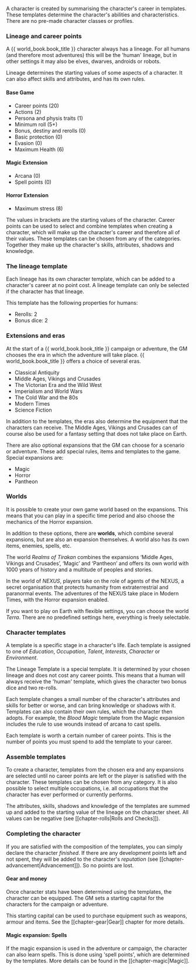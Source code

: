 A character is created by summarising the character's career in templates. These templates determine the character's abilities and characteristics. There are no pre-made character classes or profiles.

### Lineage and career points

A {{ world_book.book_title }} character always has a lineage. For all humans (and therefore most adventures) this will be the 'human' lineage, but in other settings it may also be elves, dwarves, androids or robots. 

Lineage determines the starting values of some aspects of a character. It can also affect skills and attributes, and has its own rules.

#### Base Game

* Career points (20)
* Actions (2)
* Persona and physis traits (1)
* Minimum roll (5+)
* Bonus, destiny and rerolls (0)
* Basic protection (0)
* Evasion (0)
* Maximum Health (6)

#### Magic Extension

* Arcana (0)
* Spell points (0)

#### Horror Extension

* Maximum stress (8)

The values in brackets are the starting values of the character. Career points can be used to select and combine templates when creating a character, which will make up the character's career and therefore all of their values. These templates can be chosen from any of the categories. Together they make up the character's skills, attributes, shadows and knowledge.

### The lineage template

Each lineage has its own character template, which can be added to a character's career at no point cost. A lineage template can only be selected if the character has that lineage.

This template has the following properties for humans:

* Rerolls: 2
* Bonus dice: 2

### Extensions and eras

At the start of a {{ world_book.book_title }} campaign or adventure, the GM chooses the era in which the adventure will take place. {{ world_book.book_title }} offers a choice of several eras.

* Classical Antiquity
* Middle Ages, Vikings and Crusades
* The Victorian Era and the Wild West
* Imperialism and World Wars
* The Cold War and the 80s
* Modern Times
* Science Fiction

In addition to the templates, the eras also determine the equipment that the characters can receive. The Middle Ages, Vikings and Crusades can of course also be used for a fantasy setting that does not take place on Earth.

There are also optional expansions that the GM can choose for a scenario or adventure. These add special rules, items and templates to the game. Special expansions are:

* Magic
* Horror
* Pantheon

### Worlds

It is possible to create your own game world based on the expansions. This means that you can play in a specific time period and also choose the mechanics of the Horror expansion. 

In addition to these options, there are **worlds**, which combine several expansions, but are also an expansion themselves. A world also has its own items, enemies, spells, etc.

The world *Realms of Tirakan* combines the expansions ‘Middle Ages, Vikings and Crusades’, ‘Magic’ and ‘Pantheon’ and offers its own world with 1000 years of history and a multitude of peoples and stories.

In the world of *NEXUS*, players take on the role of agents of the NEXUS, a secret organisation that protects humanity from extraterrestrial and paranormal events. The adventures of the NEXUS take place in Modern Times, with the Horror expansion enabled.

If you want to play on Earth with flexible settings, you can choose the world *Terra*. There are no predefined settings here, everything is freely selectable.

### Character templates

A template is a specific stage in a character's life. Each template is assigned to one of *Education*, *Occupation*, *Talent*, *Interests*, *Character* or *Environment*. 

The Lineage Template is a special template. It is determined by your chosen lineage and does not cost any career points. This means that a human will always receive the 'human' template, which gives the character two bonus dice and two re-rolls.

Each template changes a small number of the character's attributes and skills for better or worse, and can bring knowledge or shadows with it. Templates can also contain their own rules, which the character then adopts. For example, the *Blood Magic* template from the Magic expansion includes the rule to use wounds instead of arcana to cast spells. 

Each template is worth a certain number of career points. This is the number of points you must spend to add the template to your career. 

### Assemble templates

To create a character, templates from the chosen era and any expansions are selected until no career points are left or the player is satisfied with the character. These templates can be chosen from any category. It is also possible to select multiple occupations, i.e. all occupations that the character has ever performed or currently performs. 

The attributes, skills, shadows and knowledge of the templates are summed up and added to the starting value of the lineage on the character sheet. All values can be negative (see [[chapter-rolls|Rolls and Checks]]).

### Completing the character

If you are satisfied with the composition of the templates, you can simply declare the character *finished*. If there are any development points left and not spent, they will be added to the character's *reputation* (see [[chapter-advancement|Advancement]]). So no points are lost.

#### Gear and money

Once character stats have been determined using the templates, the character can be equipped. The GM sets a starting capital for the characters for the campaign or adventure.

This starting capital can be used to purchase equipment such as weapons, armour and items. See the [[chapter-gear|Gear]] chapter for more details.

#### Magic expansion: Spells

If the magic expansion is used in the adventure or campaign, the character can also learn spells. This is done using 'spell points', which are determined by the templates. More details can be found in the [[chapter-magic|Magic]].
